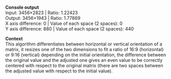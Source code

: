 <p align="left">
  <strong>Console output</strong>
  <br/>
  Input:  3456×2823 | Ratio: 1.22423
  <br/>
  Output: 3456×1943 | Ratio: 1.77869
  <br/>
  X axis difference: 0 | Value of each space (2 spaces): 0
  <br/>
  Y axis difference: 880 | Value of each space (2 spaces): 440
</p>

<p align="left">
  <strong>Context</strong>
  <br/>
  This algorithm differentiates between horizontal or vertical orientation of a matrix, it resizes one of the two dimensions to fit a ratio of 16:9 (horizontal) or 9:16 (vertical) depending on the initial orientation, the difference between the original value and the adjusted one gives an even value to be correctly centered with respect to the original matrix (there are two spaces between the adjusted value with respect to the initial value).
</p>
